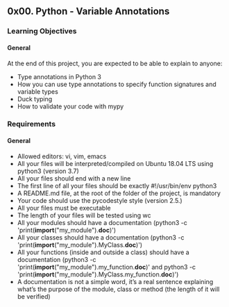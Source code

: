 ## 0x00. Python - Variable Annotations

### Learning Objectives
#### General
At the end of this project, you are expected to be able to explain to anyone:

- Type annotations in Python 3
- How you can use type annotations to specify function signatures and variable types
- Duck typing
- How to validate your code with mypy

### Requirements
#### General
- Allowed editors: vi, vim, emacs
- All your files will be interpreted/compiled on Ubuntu 18.04 LTS using python3 (version 3.7)
- All your files should end with a new line
- The first line of all your files should be exactly #!/usr/bin/env python3
- A README.md file, at the root of the folder of the project, is mandatory
- Your code should use the pycodestyle style (version 2.5.)
- All your files must be executable
- The length of your files will be tested using wc
- All your modules should have a documentation (python3 -c 'print(__import__("my_module").__doc__)')
- All your classes should have a documentation (python3 -c 'print(__import__("my_module").MyClass.__doc__)')
- All your functions (inside and outside a class) should have a documentation (python3 -c 'print(__import__("my_module").my_function.__doc__)' and python3 -c 'print(__import__("my_module").MyClass.my_function.__doc__)')
- A documentation is not a simple word, it’s a real sentence explaining what’s the purpose of the module, class or method (the length of it will be verified)
